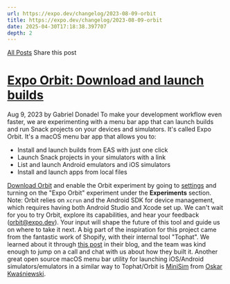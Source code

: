 ```yaml
---
url: https://expo.dev/changelog/2023-08-09-orbit
title: https://expo.dev/changelog/2023-08-09-orbit
date: 2025-04-30T17:18:38.397707
depth: 2
---
```


[All Posts](https://expo.dev/changelog)
Share this post
# [Expo Orbit: Download and launch builds](https://expo.dev/changelog/2023-08-09-orbit)
Aug 9, 2023 by
Gabriel Donadel
To make your development workflow even faster, we are experimenting with a menu bar app that can launch builds and run Snack projects on your devices and simulators. It's called Expo Orbit. It's a macOS menu bar app that allows you to:
  * Install and launch builds from EAS with just one click
  * Launch Snack projects in your simulators with a link
  * List and launch Android emulators and iOS simulators
  * Install and launch apps from local files


[Download Orbit](https://github.com/expo/orbit/releases) and enable the Orbit experiment by going to [settings](https://expo.dev/settings) and turning on the "Expo Orbit" experiment under the **Experiments** section. Note: Orbit relies on `xcrun` and the Android SDK for device management, which requires having both Android Studio and Xcode set up.
We can't wait for you to try Orbit, explore its capabilities, and hear your feedback (orbit@expo.dev). Your input will shape the future of this tool and guide us on where to take it next.
A big part of the inspiration for this project came from the fantastic work of Shopify, with their internal tool "Tophat". We learned about it through [this post](https://shopify.engineering/shopify-tophat-mobile-developer-testing) in their blog, and the team was kind enough to jump on a call and chat with us about how they built it.
Another great open source macOS menu bar utility for launching iOS/Android simulators/emulators in a similar way to Tophat/Orbit is [MiniSim](https://github.com/okwasniewski/MiniSim) from [Oskar Kwaśniewski](https://twitter.com/o_kwasniewski).

